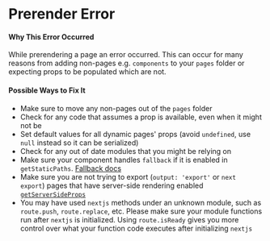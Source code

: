 # Prerender Error

#### Why This Error Occurred

While prerendering a page an error occurred. This can occur for many reasons from adding non-pages e.g. `components` to your `pages` folder or expecting props to be populated which are not.

#### Possible Ways to Fix It

- Make sure to move any non-pages out of the `pages` folder
- Check for any code that assumes a prop is available, even when it might not be
- Set default values for all dynamic pages' props (avoid `undefined`, use `null` instead so it can be serialized)
- Check for any out of date modules that you might be relying on
- Make sure your component handles `fallback` if it is enabled in `getStaticPaths`. [Fallback docs](https://nextjs.org/docs/api-reference/data-fetching/get-static-paths#fallback-false)
- Make sure you are not trying to export (`output: 'export'` or `next export`) pages that have server-side rendering enabled [`getServerSideProps`](https://nextjs.org/docs/basic-features/data-fetching/get-server-side-props)
- You may have used `nextjs` methods under an unknown module, such as `route.push`, `route.replace`, etc. Please make sure your module functions run after `nextjs` is initialized. Using `route.isReady` gives you more control over what your function code executes after initializing `nextjs`
